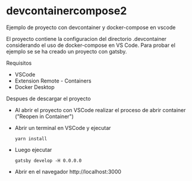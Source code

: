 # devcontainercompose2
Ejemplo de proyecto con devcontainer y docker-compose en vscode

El proyecto contiene la configuracion del directorio .devcontainer considerando el uso de docker-compose en VS Code. Para probar el ejemplo se se ha creado un proyecto con gatsby.

Requisitos

- VSCode
- Extension Remote - Containers
- Docker Desktop

Despues de descargar el proyecto

- Al abrir el proyecto con VSCode realizar el proceso de abrir container ("Reopen in Container")

- Abrir un terminal en VSCode y ejecutar 

  ```
  yarn install
  ```

  

- Luego ejecutar 

  ```
  gatsby develop -H 0.0.0.0
  ```

  

- Abrir en el navegador http://localhost:3000